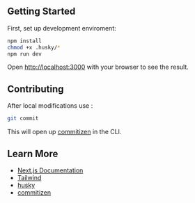 ## Getting Started

First, set up development enviroment:

```bash
npm install
chmod +x .husky/*
npm run dev
```

Open [http://localhost:3000](http://localhost:3000) with your browser to see the result.

## Contributing

After local modifications use :

```bash
git commit
```

This will open up [commitizen](https://github.com/commitizen/cz-cli) in the CLI.

## Learn More

- [Next.js Documentation](https://nextjs.org/docs)
- [Tailwind](https://tailwindcss.com/)
- [husky](https://typicode.github.io/husky/)
- [commitizen](https://github.com/commitizen/cz-cli)
